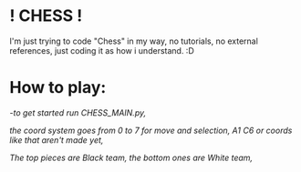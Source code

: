 # ! CHESS !
I'm just trying to code "Chess" in my way, no tutorials, no external references, just coding it as how i understand. :D

# How to play:
*-to get started run CHESS_MAIN.py,*

*the coord system goes from 0 to 7 for move and selection, A1 C6 or coords like that aren't made yet,*

*The top pieces are Black team, the bottom ones are White team,*

